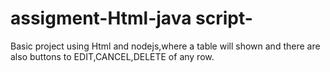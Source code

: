 # assigment-Html-java script-
Basic project using Html and nodejs,where a table will shown and there are also buttons to EDIT,CANCEL,DELETE of any row.
